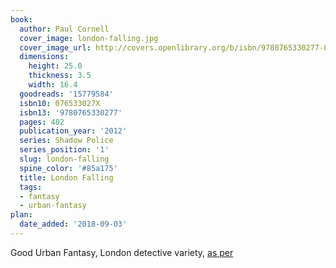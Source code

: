 ```yaml
---
book:
  author: Paul Cornell
  cover_image: london-falling.jpg
  cover_image_url: http://covers.openlibrary.org/b/isbn/9780765330277-L.jpg
  dimensions:
    height: 25.0
    thickness: 3.5
    width: 16.4
  goodreads: '15779584'
  isbn10: 076533027X
  isbn13: '9780765330277'
  pages: 402
  publication_year: '2012'
  series: Shadow Police
  series_position: '1'
  slug: london-falling
  spine_color: '#85a175'
  title: London Falling
  tags:
  - fantasy
  - urban-fantasy
plan:
  date_added: '2018-09-03'
---
```


Good Urban Fantasy, London detective variety, [as per](https://www.eblong.com/zarf/bookscan/review/cornell_paul_london_falling.html)

